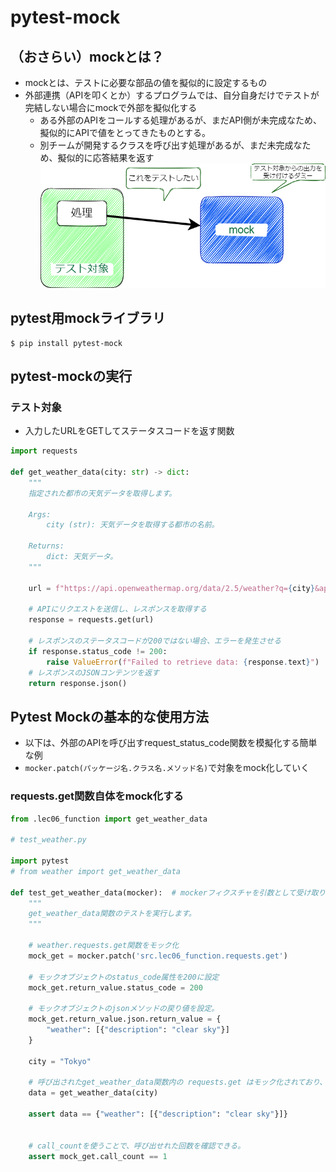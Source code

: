 # pytest-mock
## （おさらい）mockとは？
- mockとは、テストに必要な部品の値を擬似的に設定するもの
- 外部連携（APIを叩くとか）するプログラムでは、自分自身だけでテストが完結しない場合にmockで外部を擬似化する
    - ある外部のAPIをコールする処理があるが、まだAPI側が未完成なため、擬似的にAPIで値をとってきたものとする。
    - 別チームが開発するクラスを呼び出す処理があるが、まだ未完成なため、擬似的に応答結果を返す
    ![image](../lec01_PythonTestFramework/pic/mock.png)



## pytest用mockライブラリ
```shell script
$ pip install pytest-mock
```

## pytest-mockの実行
### テスト対象

- 入力したURLをGETしてステータスコードを返す関数

```python
import requests

def get_weather_data(city: str) -> dict:
    """
    指定された都市の天気データを取得します。

    Args:
        city (str): 天気データを取得する都市の名前。

    Returns:
        dict: 天気データ。
    """
    
    url = f"https://api.openweathermap.org/data/2.5/weather?q={city}&appid=YOUR_API_KEY"  # APIのURLを作成します。
    
    # APIにリクエストを送信し、レスポンスを取得する
    response = requests.get(url) 
    
    # レスポンスのステータスコードが200ではない場合、エラーを発生させる
    if response.status_code != 200:
        raise ValueError(f"Failed to retrieve data: {response.text}")
    # レスポンスのJSONコンテンツを返す
    return response.json()

```

## Pytest Mockの基本的な使用方法
- 以下は、外部のAPIを呼び出すrequest_status_code関数を模擬化する簡単な例
- `mocker.patch(パッケージ名.クラス名.メソッド名)`で対象をmock化していく


###  **requests.get関数自体をmock化する**
```python
from .lec06_function import get_weather_data

# test_weather.py

import pytest
# from weather import get_weather_data

def test_get_weather_data(mocker):  # mockerフィクスチャを引数として受け取ります。
    """
    get_weather_data関数のテストを実行します。
    """
    
    # weather.requests.get関数をモック化
    mock_get = mocker.patch('src.lec06_function.requests.get')
    
    # モックオブジェクトのstatus_code属性を200に設定
    mock_get.return_value.status_code = 200
    
    # モックオブジェクトのjsonメソッドの戻り値を設定。
    mock_get.return_value.json.return_value = {
        "weather": [{"description": "clear sky"}]
    }

    city = "Tokyo"
    
    # 呼び出されたget_weather_data関数内の requests.get はモック化されており、返り値は上記で設定したものが入る
    data = get_weather_data(city)  
    
    assert data == {"weather": [{"description": "clear sky"}]} 
    
    
    # call_countを使うことで、呼び出せれた回数を確認できる。
    assert mock_get.call_count == 1  
```